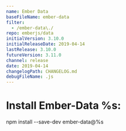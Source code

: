 ```yaml
---
name: Ember Data
baseFileName: ember-data
filter:
  - /ember-data\./
repo: emberjs/data
initialVersion: 3.10.0
initialReleaseDate: 2019-04-14
lastRelease: 3.10.0
futureVersion: 3.11.0
channel: release
date: 2019-04-14
changelogPath: CHANGELOG.md
debugFileName: .js
---
```

# Install Ember-Data %s:
npm install --save-dev ember-data@%s
